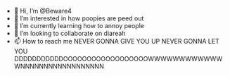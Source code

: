 - 👋 Hi, I’m @Beware4
- 👀 I’m interested in how poopies are peed out
- 🌱 I’m currently learning how to annoy people
- 💞️ I’m looking to collaborate on diareah
- 📫 How to reach me NEVER GONNA GIVE YOU UP NEVER GONNA LET YOU DDDDDDDDDDDOOOOOOOOOOOOOOOOOOWWWWWWWWWWWWWNNNNNNNNNNNNNNNNNN
